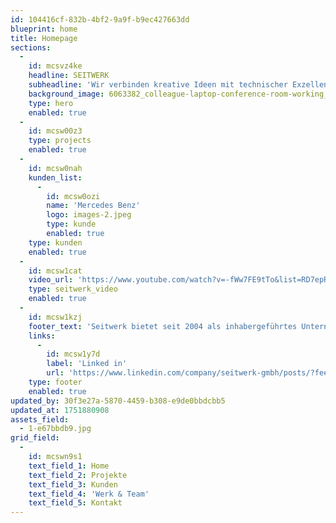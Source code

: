 ```yaml
---
id: 104416cf-832b-4bf2-9a9f-b9ec427663dd
blueprint: home
title: Homepage
sections:
  -
    id: mcsvz4ke
    headline: SEITWERK
    subheadline: 'Wir verbinden kreative Ideen mit technischer Exzellenz, um digitale Lösungen für unsere Kunden zu schaffen.'
    background_image: 6063382_colleague-laptop-conference-room-working_by_yuki_film_artlist_hd.mp4
    type: hero
    enabled: true
  -
    id: mcsw00z3
    type: projects
    enabled: true
  -
    id: mcsw0nah
    kunden_list:
      -
        id: mcsw0ozi
        name: 'Mercedes Benz'
        logo: images-2.jpeg
        type: kunde
        enabled: true
    type: kunden
    enabled: true
  -
    id: mcsw1cat
    video_url: 'https://www.youtube.com/watch?v=-fWw7FE9tTo&list=RD7epRPz0LGPE&index=3'
    type: seitwerk_video
    enabled: true
  -
    id: mcsw1kzj
    footer_text: 'Seitwerk bietet seit 2004 als inhabergeführtes Unternehmen das ganze Spektrum der Neuen Medien unter einem Dach. Unsere Spezialisten liefern von der Konzeption über das Design bis zur Realisierung alles aus einer Hand. Wir beraten, analysieren, entwerfen, programmieren, erstellen Animationen, produzieren Ton- und Videosequenzen im eigenen Studio und vieles mehr.'
    links:
      -
        id: mcsw1y7d
        label: 'Linked in'
        url: 'https://www.linkedin.com/company/seitwerk-gmbh/posts/?feedView=all'
    type: footer
    enabled: true
updated_by: 30f3e27a-5870-4459-b308-e9de0bbdcbb5
updated_at: 1751880908
assets_field:
  - 1-e67bbdb9.jpg
grid_field:
  -
    id: mcswn9s1
    text_field_1: Home
    text_field_2: Projekte
    text_field_3: Kunden
    text_field_4: 'Werk & Team'
    text_field_5: Kontakt
---
```

